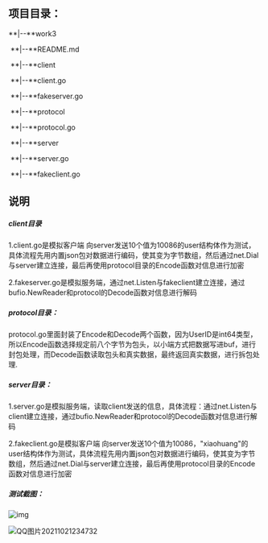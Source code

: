 ## 项目目录：

**|--**work3

​     **|--**README.md

​     **|--**client

​           **|--**client.go

​           **|--**fakeserver.go

​     **|--**protocol

​          **|--**protocol.go

​     **|--**server

​          **|--**server.go

​          **|--**fakeclient.go

##     说明

#####  client目录

1.client.go是模拟客户端 向server发送10个值为10086的user结构体作为测试，具体流程先用内置json包对数据进行编码，使其变为字节数组，然后通过net.Dial与server建立连接，最后再使用protocol目录的Encode函数对信息进行加密

2.fakeserver.go是模拟服务端，通过net.Listen与fakeclient建立连接，通过bufio.NewReader和protocol的Decode函数对信息进行解码

##### protocol目录：

protocol.go里面封装了Encode和Decode两个函数，因为UserID是int64类型，所以Encode函数选择规定前八个字节为包头，以小端方式把数据写进buf，进行封包处理，而Decode函数读取包头和真实数据，最终返回真实数据，进行拆包处理.

##### server目录：

1.server.go是模拟服务端，读取client发送的信息，具体流程：通过net.Listen与client建立连接，通过bufio.NewReader和protocol的Decode函数对信息进行解码

2.fakeclient.go是模拟客户端 向server发送10个值为10086，"xiaohuang"的user结构体作为测试，具体流程先用内置json包对数据进行编码，使其变为字节数组，然后通过net.Dial与server建立连接，最后再使用protocol目录的Encode函数对信息进行加密

##### 测试截图：

![img](file:///D:\QQ\2523286318\Image\C2C\S8ELOE58D]B28JZ6NQ~5XVV.png)

![QQ图片20211021234732](C:/Users/86188/Desktop/QQ%E5%9B%BE%E7%89%8720211021234732.png)

